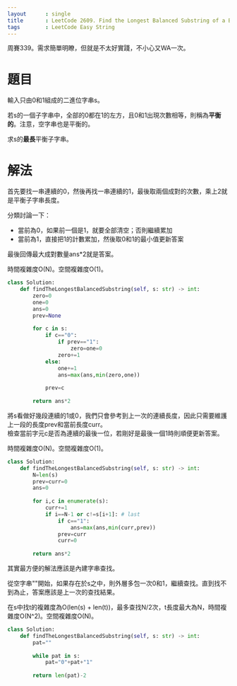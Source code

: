 ```yaml
--- 
layout      : single
title       : LeetCode 2609. Find the Longest Balanced Substring of a Binary String
tags        : LeetCode Easy String
---
```

周賽339。需求簡單明瞭，但就是不太好實踐，不小心又WA一次。  

# 題目
輸入只由0和1組成的二進位字串s。  

若s的一個子字串中，全部的0都在1的左方，且0和1出現次數相等，則稱為**平衡的**。注意，空字串也是平衡的。  

求s的**最長**平衡子字串。  

# 解法
首先要找一串連續的0，然後再找一串連續的1，最後取兩個成對的次數，乘上2就是平衡子字串長度。  

分類討論一下：　　
- 當前為0，如果前一個是1，就要全部清空；否則繼續累加  
- 當前為1，直接把1的計數累加，然後取0和1的最小值更新答案  

最後回傳最大成對數量ans*2就是答案。  

時間複雜度O(N)。空間複雜度O(1)。  

```python
class Solution:
    def findTheLongestBalancedSubstring(self, s: str) -> int:
        zero=0
        one=0
        ans=0
        prev=None
    
        for c in s:
            if c=="0":
                if prev=="1":
                    zero=one=0
                zero+=1
            else:
                one+=1
                ans=max(ans,min(zero,one))
                
            prev=c
                
        return ans*2
```

將s看做好幾段連續的1或0，我們只會參考到上一次的連續長度，因此只需要維護上一段的長度prev和當前長度curr。  
檢查當前字元c是否為連續的最後一位，若剛好是最後一個1時則順便更新答案。  

時間複雜度O(N)。空間複雜度O(1)。  


```python
class Solution:
    def findTheLongestBalancedSubstring(self, s: str) -> int:
        N=len(s)
        prev=curr=0
        ans=0
        
        for i,c in enumerate(s):
            curr+=1
            if i==N-1 or c!=s[i+1]: # last
                if c=="1":
                    ans=max(ans,min(curr,prev))
                prev=curr
                curr=0
            
        return ans*2
```

其實最方便的解法應該是內建字串查找。  

從空字串""開始，如果存在於s之中，則外層多包一次0和1，繼續查找。直到找不到為止，答案應該是上一次的查找結果。  

在s中找t的複雜度為O(len(s) + len(t))，最多查找N/2次，t長度最大為N，時間複雜度O(N^2)。空間複雜度O(N)。  

```python
class Solution:
    def findTheLongestBalancedSubstring(self, s: str) -> int:
        pat=""
        
        while pat in s:
            pat="0"+pat+"1"
            
        return len(pat)-2
```